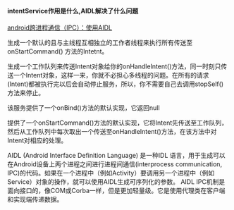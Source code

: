 #### intentService作用是什么,AIDL解决了什么问题

[android跨进程通信（IPC）：使用AIDL](http://blog.csdn.net/singwhatiwanna/article/details/17041691)

生成一个默认的且与主线程互相独立的工作者线程来执行所有传送至onStartCommand() 方法的Intetnt。

生成一个工作队列来传送Intent对象给你的onHandleIntent()方法，同一时刻只传送一个Intent对象，这样一来，你就不必担心多线程的问题。在所有的请求(Intent)都被执行完以后会自动停止服务，所以，你不需要自己去调用stopSelf()方法来停止。

该服务提供了一个onBind()方法的默认实现，它返回null

提供了一个onStartCommand()方法的默认实现，它将Intent先传送至工作队列，然后从工作队列中每次取出一个传送至onHandleIntent()方法，在该方法中对Intent对相应的处理。

AIDL (Android Interface Definition Language) 是一种IDL 语言，用于生成可以在Android设备上两个进程之间进行进程间通信(interprocess communication, IPC)的代码。如果在一个进程中（例如Activity）要调用另一个进程中（例如Service）对象的操作，就可以使用AIDL生成可序列化的参数。
AIDL IPC机制是面向接口的，像COM或Corba一样，但是更加轻量级。它是使用代理类在客户端和实现端传递数据。
